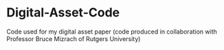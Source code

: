 # Digital-Asset-Code
Code used for my digital asset paper
(code produced in collaboration with Professor Bruce Mizrach of Rutgers University)
